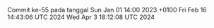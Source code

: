 Commit ke-55 pada tanggal Sun Jan 01 14:00 2023 +0100
Fri Feb 16 14:43:06 UTC 2024
Wed Apr  3 18:12:08 UTC 2024
